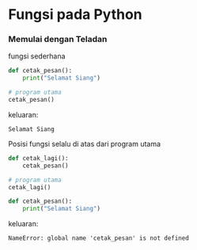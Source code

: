 # Fungsi pada Python

### Memulai dengan Teladan
fungsi sederhana

```python
def cetak_pesan():
    print("Selamat Siang")

# program utama
cetak_pesan()
```

keluaran:
```
Selamat Siang
```

Posisi fungsi selalu di atas dari program utama


```python
def cetak_lagi():
    cetak_pesan()

# program utama
cetak_lagi()

def cetak_pesan():
    print("Selamat Siang")

```


keluaran:
```
NameError: global name 'cetak_pesan' is not defined
```